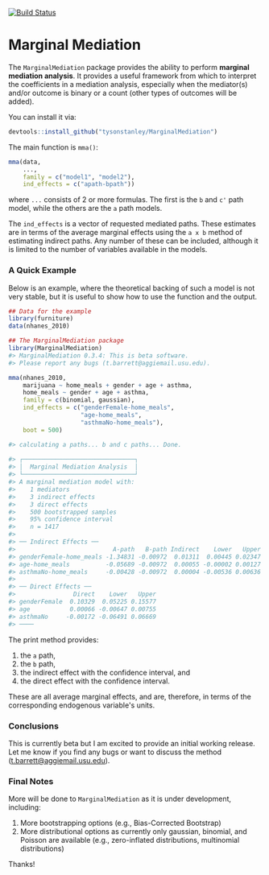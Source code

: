 
<!-- README.md is generated from README.Rmd. Please edit that file -->
[![Build Status](https://travis-ci.org/TysonStanley/MarginalMediation.svg?branch=master)](https://travis-ci.org/TysonStanley/MarginalMediation)

Marginal Mediation
==================

The `MarginalMediation` package provides the ability to perform **marginal mediation analysis**. It provides a useful framework from which to interpret the coefficients in a mediation analysis, especially when the mediator(s) and/or outcome is binary or a count (other types of outcomes will be added).

You can install it via:

``` r
devtools::install_github("tysonstanley/MarginalMediation")
```

The main function is `mma()`:

``` r
mma(data,
    ...,
    family = c("model1", "model2"),
    ind_effects = c("apath-bpath"))
```

where `...` consists of 2 or more formulas. The first is the `b` and `c'` path model, while the others are the `a` path models.

The `ind_effects` is a vector of requested mediated paths. These estimates are in terms of the average marginal effects using the `a x b` method of estimating indirect paths. Any number of these can be included, although it is limited to the number of variables available in the models.

### A Quick Example

Below is an example, where the theoretical backing of such a model is not very stable, but it is useful to show how to use the function and the output.

``` r
## Data for the example
library(furniture)
data(nhanes_2010)

## The MarginalMediation package
library(MarginalMediation)
#> MarginalMediation 0.3.4: This is beta software.
#> Please report any bugs (t.barrett@aggiemail.usu.edu).

mma(nhanes_2010,
    marijuana ~ home_meals + gender + age + asthma,
    home_meals ~ gender + age + asthma,
    family = c(binomial, gaussian),
    ind_effects = c("genderFemale-home_meals",
                    "age-home_meals",
                    "asthmaNo-home_meals"),
    boot = 500)

#> calculating a paths... b and c paths... Done.
                                                                                 
#> ┌───────────────────────────────┐
#> │  Marginal Mediation Analysis  │
#> └───────────────────────────────┘
#> A marginal mediation model with:
#>    1 mediators
#>    3 indirect effects
#>    3 direct effects
#>    500 bootstrapped samples
#>    95% confidence interval
#>    n = 1417 
#> 
#> ── Indirect Effects ── 
#>                           A-path   B-path Indirect    Lower   Upper
#> genderFemale-home_meals -1.34831 -0.00972  0.01311  0.00445 0.02347
#> age-home_meals          -0.05689 -0.00972  0.00055 -0.00002 0.00127
#> asthmaNo-home_meals     -0.00428 -0.00972  0.00004 -0.00536 0.00636
#> 
#> ── Direct Effects ── 
#>                Direct    Lower   Upper
#> genderFemale  0.10329  0.05225 0.15577
#> age           0.00066 -0.00647 0.00755
#> asthmaNo     -0.00172 -0.06491 0.06669
#> ────
```

The print method provides:

1.  the `a` path,
2.  the `b` path,
3.  the indirect effect with the confidence interval, and
4.  the direct effect with the confidence interval.

These are all average marginal effects, and are, therefore, in terms of the corresponding endogenous variable's units.

### Conclusions

This is currently beta but I am excited to provide an initial working release. Let me know if you find any bugs or want to discuss the method (<t.barrett@aggiemail.usu.edu>).

### Final Notes

More will be done to `MarginalMediation` as it is under development, including:

1.  More bootstrapping options (e.g., Bias-Corrected Bootstrap)
2.  More distributional options as currently only gaussian, binomial, and Poisson are available (e.g., zero-inflated distributions, multinomial distributions)

Thanks!
